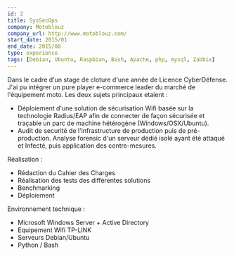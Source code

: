 ```yaml
---
id: 2
title: SysSecOps
company: Motoblouz
company_url: http://www.motoblouz.com/
start_date: 2015/01
end_date: 2015/08
type: experience
tags: [Debian, Ubuntu, Raspbian, Bash, Apache, php, mysql, Zabbix]
---
```


Dans le cadre d'un stage de cloture d'une année de Licence CyberDéfense. J'ai pu intégrer un pure player e-commerce leader du marché de l'équipement moto. Les deux sujets principaux etaient :

- Déploiement d'une solution de sécurisation Wifi basée sur la technologie Radius/EAP afin de connecter de façon sécurisée et traçable un parc de machine hétérogène (Windows/OSX/Ubuntu).
- Audit de securité de l'infrastructure de production puis de pré-production. Analyse forensic d'un serveur dédié isolé ayant été attaqué et Infecté, puis application des contre-mesures.

Réalisation :

- Rédaction du Cahier des Charges
- Réalisation des tests des différentes solutions
- Benchmarking
- Déploiement

Environnement technique :

- Microsoft Windows Server + Active Directory
- Equipement Wifi TP-LINK
- Serveurs Debian/Ubuntu
- Python / Bash
